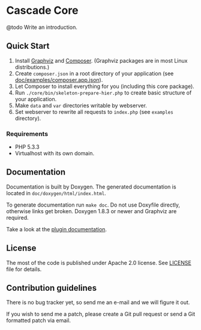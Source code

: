 Cascade Core
============


@todo Write an introduction.


Quick Start
-----------

1. Install [Graphviz](http://www.graphviz.org/) and [Composer](http://getcomposer.org/).
   (Graphviz packages are in most Linux distributions.)
2. Create `composer.json` in a root directory of your application (see
   [doc/examples/composer.app.json](doc/composer.md)).
3. Let Composer to install everything for you (including this core package).
4. Run `./core/bin/skeleton-prepare-hier.php` to create basic structure of your application.
5. Make `data` and `var` directories writable by webserver.
6. Set webserver to rewrite all requests to `index.php` (see `examples` directory).


### Requirements

  - PHP 5.3.3
  - Virtualhost with its own domain.


Documentation
-------------

Documentation is built by Doxygen. The generated documentation is located in
`doc/doxygen/html/index.html`.

To generate documentation run `make doc`. Do not use Doxyfile directly,
otherwise links get broken. Doxygen 1.8.3 or newer and Graphviz are required.

Take a look at the [plugin documentation](doc/plugins.md).


License
-------

The most of the code is published under Apache 2.0 license. See [LICENSE](doc/license.md) file for details.



Contribution guidelines
-----------------------

There is no bug tracker yet, so send me an e-mail and we will figure it out.

If you wish to send me a patch, please create a Git pull request or send a Git formatted patch via email.


